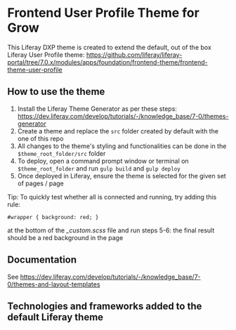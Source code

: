 # Frontend User Profile Theme for Grow

This Liferay DXP theme is created to extend the default, out of the box Liferay User Profile theme: https://github.com/liferay/liferay-portal/tree/7.0.x/modules/apps/foundation/frontend-theme/frontend-theme-user-profile

## How to use the theme
1) Install the Liferay Theme Generator as per these steps: https://dev.liferay.com/develop/tutorials/-/knowledge_base/7-0/themes-generator
2) Create a theme and replace the `src` folder created by default with the one of this repo
3) All changes to the theme's styling and functionalities can be done in the `$theme_root_folder/src` folder
4) To deploy, open a command prompt window or terminal on `$theme_root_folder` and run `gulp build` and `gulp deploy`
5) Once deployed in Liferay, ensure the theme is selected for the given set of pages / page

Tip: To quickly test whether all is connected and running, try adding this rule:

`#wrapper {
    background: red;
}`

at the bottom of the *_custom.scss* file and run steps 5-6: the final result should be a red background in the page

## Documentation
See https://dev.liferay.com/develop/tutorials/-/knowledge_base/7-0/themes-and-layout-templates

## Technologies and frameworks added to the default Liferay theme